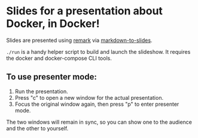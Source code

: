 # Slides for a presentation about Docker, in Docker!

Slides are presented using [remark](http://remarkjs.com/) via
[markdown-to-slides](https://www.npmjs.com/package/markdown-to-slides).

`./run` is a handy helper script to build and launch the slideshow. It requires
the docker and docker-compose CLI tools.

## To use presenter mode:

1. Run the presentation.
1. Press "c" to open a new window for the actual presentation.
1. Focus the original window again, then press "p" to enter presenter mode.

The two windows will remain in sync, so you can show one to the audience and
the other to yourself.
